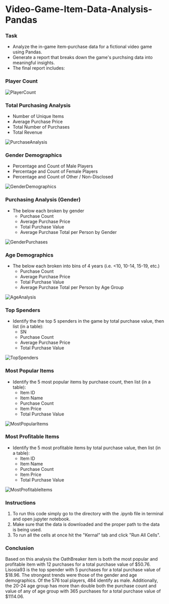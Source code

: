 # Video-Game-Item-Data-Analysis-Pandas
 
### Task

* Analyze the in-game item-purchase data for a fictional video game using Pandas.
* Generate a report that breaks down the game's purchsing data into meaningful insights.
* The final report includes:

### Player Count
  
![PlayerCount](https://github.com/michaellegg16/pandas-challenge/blob/master/Screenshots/PlayerCount.PNG)

### Total Purchasing Analysis

* Number of Unique Items
* Average Purchase Price
* Total Number of Purchases
* Total Revenue

![PurchaseAnalysis](https://github.com/michaellegg16/pandas-challenge/blob/master/Screenshots/PurchaseAnalysis.PNG)

### Gender Demographics

* Percentage and Count of Male Players
* Percentage and Count of Female Players
* Percentage and Count of Other / Non-Disclosed

![GenderDemographics](https://github.com/michaellegg16/pandas-challenge/blob/master/Screenshots/GenderAnalysis.PNG)

### Purchasing Analysis (Gender)

* The below each broken by gender
  * Purchase Count
  * Average Purchase Price
  * Total Purchase Value
  * Average Purchase Total per Person by Gender
  
![GenderPurchases](https://github.com/michaellegg16/pandas-challenge/blob/master/Screenshots/GenderPurchases.PNG)
 
### Age Demographics

* The below each broken into bins of 4 years (i.e. &lt;10, 10-14, 15-19, etc.)
  * Purchase Count
  * Average Purchase Price
  * Total Purchase Value
  * Average Purchase Total per Person by Age Group
  
![AgeAnalysis](https://github.com/michaellegg16/pandas-challenge/blob/master/Screenshots/AgeAnalysis.PNG)

### Top Spenders

* Identify the the top 5 spenders in the game by total purchase value, then list (in a table):
  * SN
  * Purchase Count
  * Average Purchase Price
  * Total Purchase Value
  
![TopSpenders](https://github.com/michaellegg16/pandas-challenge/blob/master/Screenshots/TopSpenders.PNG)

### Most Popular Items

* Identify the 5 most popular items by purchase count, then list (in a table):
  * Item ID
  * Item Name
  * Purchase Count
  * Item Price
  * Total Purchase Value

![MostPopularItems](https://github.com/michaellegg16/pandas-challenge/blob/master/Screenshots/MostPopularItems.PNG)

### Most Profitable Items

* Identify the 5 most profitable items by total purchase value, then list (in a table):
  * Item ID
  * Item Name
  * Purchase Count
  * Item Price
  * Total Purchase Value

![MostProfitableItems](https://github.com/michaellegg16/pandas-challenge/blob/master/Screenshots/MostProfitableItems.PNG)




### Instructions

1. To run this code simply go to the directory with the .ipynb file in terminal and open jupyter notebook.
1. Make sure that the data is downloaded and the proper path to the data is being used.
1. To run all the cells at once hit the "Kernal" tab and click "Run All Cells".


### Conclusion

Based on this analysis the OathBreaker item is both the most popular and profitable item with 12 purchases for a total purchase value of $50.76. Lisosia93 is the top spender with 5 purchases for a total purchase value of $18.96. The strongest trends were those of the gender and age demographics. Of the 576 toal players, 484 identify as male. Additionally, the 20-24 age group has more than double both the purchase count and value of any of age group with 365 purchases for a total purchase value of $1114.06. 
